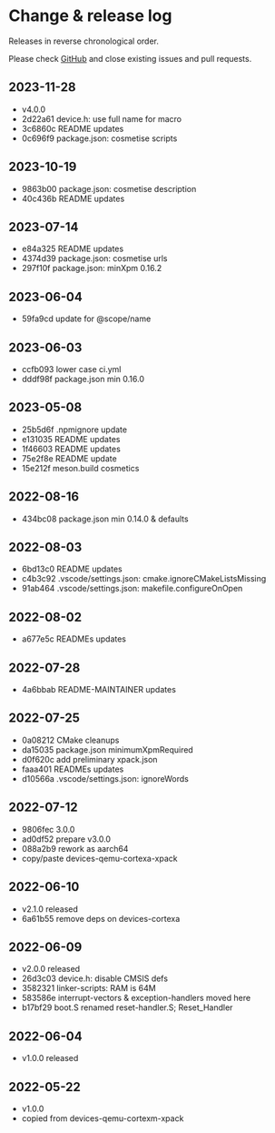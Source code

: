 # Change & release log

Releases in reverse chronological order.

Please check
[GitHub](https://github.com/micro-os-plus/devices-qemu-aarch64-xpack/issues/)
and close existing issues and pull requests.

## 2023-11-28

* v4.0.0
* 2d22a61 device.h: use full name for macro
* 3c6860c README updates
* 0c696f9 package.json: cosmetise scripts

## 2023-10-19

* 9863b00 package.json: cosmetise description
* 40c436b README updates

## 2023-07-14

* e84a325 README updates
* 4374d39 package.json: cosmetise urls
* 297f10f package.json: minXpm 0.16.2

## 2023-06-04

* 59fa9cd update for @scope/name

## 2023-06-03

* ccfb093 lower case ci.yml
* dddf98f package.json min 0.16.0

## 2023-05-08

* 25b5d6f .npmignore update
* e131035 README updates
* 1f46603 README updates
* 75e2f8e README update
* 15e212f meson.build cosmetics

## 2022-08-16

* 434bc08 package.json min 0.14.0 & defaults

## 2022-08-03

* 6bd13c0 README updates
* c4b3c92 .vscode/settings.json: cmake.ignoreCMakeListsMissing
* 91ab464 .vscode/settings.json: makefile.configureOnOpen

## 2022-08-02

* a677e5c READMEs updates

## 2022-07-28

* 4a6bbab README-MAINTAINER updates

## 2022-07-25

* 0a08212 CMake cleanups
* da15035 package.json minimumXpmRequired
* d0f620c add preliminary xpack.json
* faaa401 READMEs updates
* d10566a .vscode/settings.json: ignoreWords

## 2022-07-12

* 9806fec 3.0.0
* ad0df52 prepare v3.0.0
* 088a2b9 rework as aarch64
* copy/paste devices-qemu-cortexa-xpack

## 2022-06-10

* v2.1.0 released
* 6a61b55 remove deps on devices-cortexa

## 2022-06-09

* v2.0.0 released
* 26d3c03 device.h: disable CMSIS defs
* 3582321 linker-scripts: RAM is 64M
* 583586e interrupt-vectors & exception-handlers moved here
* b17bf29 boot.S renamed reset-handler.S; Reset_Handler

## 2022-06-04

* v1.0.0 released

## 2022-05-22

* v1.0.0
* copied from devices-qemu-cortexm-xpack
